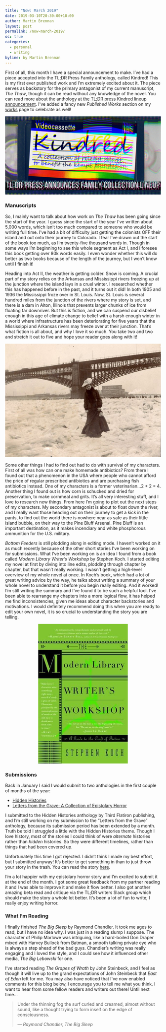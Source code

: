 ```yaml
---
title: "Now: March 2019"
date: 2019-03-10T20:30:00+10:00
author: Martin Brennan
layout: post
permalink: /now-march-2019/
oc: true
categories:
  - personal
  - writing
byline: by Martin Brennan
---
```



First of all, this month I have a special announcement to make. I’ve had a piece accepted into the TL;DR Press Family anthology, called Kindred! This is my first ever published work and I’m extremely excited about it. The piece serves as backstory for the primary antagonist of my current manuscript, _The Thaw_, though it can be read without any knowledge of the novel. You can read more about the anthology [at the TL;DR press Kindred lineup announcement](http://tldrpress.org/index.php/2019/02/27/tldr-press-presents-family-themed-lineup-for-kindred/). I've added a fancy new _Published Works_ section on my [works](/works) page to celebrate as well!

![TL;DR Kindred Anthology](/images/kindred.png)

<!--more-->

### Manuscripts

So, I mainly want to talk about how work on _The Thaw_ has been going since the start of the year. I guess since the start of the year I’ve written about 5,000 words, which isn’t too much compared to someone who would be writing full time. I’ve had a bit of difficulty just getting the colonists OFF their island and out onto their journey to Colorado. I fear I’ve drawn out the start of the book too much, as I’m twenty-five thousand words in. Though in some ways I’m beginning to see this whole segment as Act I, and I foresee this book getting over 80k words easily. I even wonder whether this will do better as two books because of the length of the journey, but I won’t know until I finish it!

Heading into Act II, the weather is getting colder. Snow is coming. A crucial part of my story relies on the Arkansas and Mississippi rivers freezing up at the junction where the island lays in a cruel winter. I researched whether this has happened before in the past, and it turns out it did! In both 1905 and 1936 the Mississippi froze over in St. Louis. Now, St. Louis is several hundred miles from the junction of the rivers where my story is set, and there is a dam in Alton, Illinois that prevents larger chunks of ice from floating far downriver. But this is fiction, and we can suspend our disbelief enough in this age of climate change to belief with a harsh enough winter in a world where infrastructure has been deteriorating for five years that the Mississippi and Arkansas rivers may freeze over at their junction. That’s what fiction is all about, and why I love it so much. You take two and two and stretch it out to five and hope your reader goes along with it!

<div style="text-align: center; width: 100%;">
<img src="/images/frozenmissisipi.jpg" alt="Frozen Missisipi River, 1905" />
</div>

Some other things I had to find out had to do with survival of my characters. First of all was how can one make homemade antibiotics? From there I found out that a phenomenon in the USA where people who cannot afford the price of regular prescribed antibiotics and are purchasing fish antibiotics instead. One of my characters is a former veterinarian...2 + 2 = 4. Another thing I found out is how corn is schucked and dried for preservation, to make cornmeal and grits. It’s all very interesting stuff, and I love to research new things. From here I’m going to plot out the next steps of my characters. My secondary antagonist is about to float down the river, and I really want those heading out on their journey to get a kick in the pants, to find out the world there is nowhere near as safe as their little island bubble, on their way to the Pine Bluff Arsenal. Pine Bluff is an important destination, as it makes incendiary and white phosphorous ammunition for the U.S. military.

_Bottom Feeders_ is still plodding along in editing mode. I haven’t worked on it as much recently because of the other short stories I’ve been working on for submissions. What I’ve been working on is an idea I found from a book called _Modern Library Writer’s Workshop_ by Stephen Koch. I started editing my novel at first by diving into line edits, plodding through chapter by chapter, but that wasn’t really working. I wasn’t getting a high-level overview of my whole novel at once. In Koch’s book, which had a lot of great writing advice by the way, he talks about writing a summary of your whole novel to understand it before you begin really editing. And it worked! I’m still writing the summary and I’ve found it to be such a helpful tool. I’ve been able to rearrange my chapters into a more logical flow, it has helped me find inconsistencies, given me ideas about character backstories and motivations. I would definitely recommend doing this when you are ready to edit your own novel, it is so crucial to understanding the story you are telling.

<div style="text-align: center; width: 100%;">
<img src="/images/modernlibrary.jpg" alt="Modern Library Writer's Workshop" />
</div>

### Submissions

Back in January I said I would submit to two anthologies in the first couple of months of the year:

* [Hidden Histories](https://horrortree.com/taking-submissions-hidden-histories/)
* [Letters from the Grave: A Collection of Epistolary Horror](https://horrortree.com/taking-submissions-letters-from-the-grave-a-collection-of-epistolary-horror/)

I submitted to the Hidden Histories anthology by Third Flatiron publishing, and I’m still working on my submission to the “Letters from the Grave” anthology, because its submission period has been extended by a month. Truth be told I struggled a little with the Hidden Histories theme. Though I love history, most of the stories I could think of were _alternate_ histories rather than _hidden_ histories. So they were different timelines, rather than things that had been covered up.

Unfortunately this time I got rejected. I didn’t think I made my best effort, but I submitted anyway! It’s better to get something in than to just throw your story in the trash. You can read the story [here](/yellowjacket).

I’m a lot happier with my epistolary horror story and I’m excited to submit it at the end of the month. I got some great feedback from my partner reading it and I was able to improve it and make it flow better. I also got another amazing beta read and critique via the TL;DR writers Slack group which should make the story a whole lot better. It’s been a lot of fun to write; I really enjoy writing horror.

### What I’m Reading

I finally finished _The Big Sleep_ by Raymond Chandler. It took me ages to read, but I have no idea why. I was just in a reading slump I suppose. The character of Philip Marlowe was intriguing, like a hard-boiled Don Draper mixed with Harvey Bullock from Batman, a smooth talking private eye who is always a step ahead of the bad guys. Chandler’s writing was really engaging and I loved the style, and I could see how it influenced other media, _The Big Lebowski_ for one.

I’ve started reading _The Grapes of Wrath_ by John Steinbeck, and I feel as though it will live up to the grand expectations of John Steinbeck that _East of Eden_ left for me. You may also have noticed that I've now enabled comments for this blog below, I encourage you to tell me what you think. I want to hear from some fellow readers and writers out there! Until next time...

<blockquote class="hero"><p>Under the thinning fog the surf curled and creamed, almost without sound, like a thought trying to form inself on the edge of consciousness.</p><cite>— Raymond Chandler, <em>The Big Sleep</em></cite></blockquote>